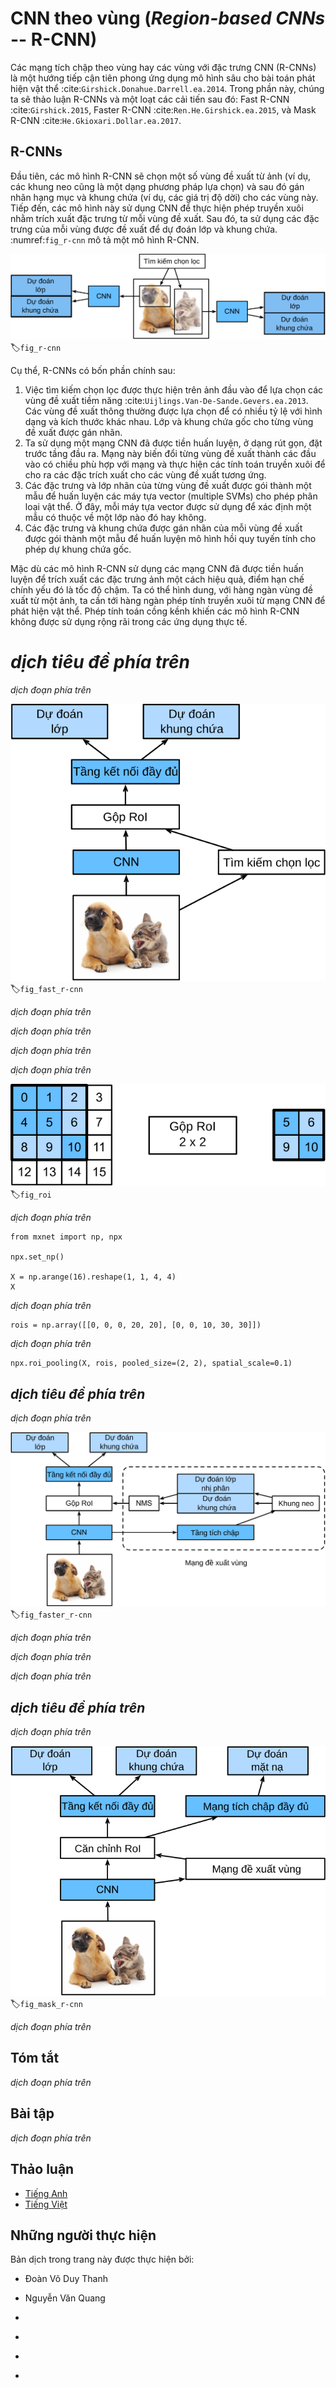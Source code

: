 <!-- ===================== Bắt đầu dịch Phần 1 ==================== -->
<!-- ========================================= REVISE PHẦN 1 - BẮT ĐẦU =================================== -->

<!--
# Region-based CNNs (R-CNNs)
-->

# CNN theo vùng (*Region-based CNNs* -- R-CNN)


<!--
Region-based convolutional neural networks or regions with CNN features (R-CNNs) are a pioneering approach that applies deep models to object detection :cite:`Girshick.Donahue.Darrell.ea.2014`.
In this section, we will discuss R-CNNs and a series of improvements made to them: Fast R-CNN :cite:`Girshick.2015`, 
Faster R-CNN :cite:`Ren.He.Girshick.ea.2015`, and Mask R-CNN :cite:`He.Gkioxari.Dollar.ea.2017`.
Due to space limitations, we will confine our discussion to the designs of these models.
-->

Các mạng tích chập theo vùng hay các vùng với đặc trưng CNN (R-CNNs) là một hướng tiếp cận tiên phong ứng dụng mô hình sâu cho bài toán phát hiện vật thể :cite:`Girshick.Donahue.Darrell.ea.2014`.
Trong phần này, chúng ta sẽ thảo luận R-CNNs và một loạt các cải tiến sau đó: Fast R-CNN :cite:`Girshick.2015`, 
Faster R-CNN :cite:`Ren.He.Girshick.ea.2015`, và Mask R-CNN :cite:`He.Gkioxari.Dollar.ea.2017`.


<!--
## R-CNNs
-->

## R-CNNs


<!--
R-CNN models first select several proposed regions from an image (for example, anchor boxes are one type of selection method) and then label their categories and bounding boxes (e.g., offsets).
Then, they use a CNN to perform forward computation to extract features from each proposed area.
Afterwards, we use the features of each proposed region to predict their categories and bounding boxes.
:numref:`fig_r-cnn` shows an R-CNN model.
-->

Đầu tiên, các mô hình R-CNN sẽ chọn một số vùng đề xuất từ ảnh (ví dụ, các khung neo cũng là một dạng phương pháp lựa chọn) và sau đó gán nhãn hạng mục và khung chứa (ví dụ, các giá trị độ dời) cho các vùng này.
Tiếp đến, các mô hình này sử dụng CNN để thực hiện phép truyền xuôi nhằm trích xuất đặc trưng từ mỗi vùng đề xuất.
Sau đó, ta sử dụng các đặc trưng của mỗi vùng được đề xuất để dự đoán lớp và khung chứa.
:numref:`fig_r-cnn` mô tả một mô hình R-CNN.

<!--
![R-CNN model.](../img/r-cnn.svg)
-->

![Mô hình R-CNN.](../img/r-cnn.svg)
:label:`fig_r-cnn`


<!--
Specifically, R-CNNs are composed of four main parts:
-->

Cụ thể, R-CNNs có bốn phần chính sau:


<!--
1. Selective search is performed on the input image to select multiple high-quality proposed regions :cite:`Uijlings.Van-De-Sande.Gevers.ea.2013`.
These proposed regions are generally selected on multiple scales and have different shapes and sizes.
The category and ground-truth bounding box of each proposed region is labeled.
2. A pre-trained CNN is selected and placed, in truncated form, before the output layer.
It transforms each proposed region into the input dimensions required by the network and uses forward computation to output the features extracted from the proposed regions.
3. The features and labeled category of each proposed region are combined as an example to train multiple support vector machines for object classification.
Here, each support vector machine is used to determine whether an example belongs to a certain category.
4. The features and labeled bounding box of each proposed region are combined as an example to train a linear regression model for ground-truth bounding box prediction.
-->

1. Việc tìm kiếm chọn lọc được thực hiện trên ảnh đầu vào để lựa chọn các vùng đề xuất tiềm năng :cite:`Uijlings.Van-De-Sande.Gevers.ea.2013`.
Các vùng đề xuất thông thường được lựa chọn để có nhiều tỷ lệ với hình dạng và kích thước khác nhau.
Lớp và khung chứa gốc cho từng vùng đề xuất được gán nhãn.
2. Ta sử dụng một mạng CNN đã được tiền huấn luyện, ở dạng rút gọn, đặt trước tầng đầu ra.
Mạng này biến đổi từng vùng đề xuất thành các đầu vào có chiều phù hợp với mạng và thực hiện các tính toán truyền xuôi để cho ra các đặc trích xuất cho các vùng đề xuất tương ứng.
3. Các đặc trưng và lớp nhãn của từng vùng đề xuất được gói thành một mẫu để huấn luyện các máy tựa vector (multiple SVMs) cho 
phép phân loại vật thể.
Ở đây, mỗi máy tựa vector được sử dụng để xác định một mẫu có thuộc về một lớp nào đó hay không.
4. Các đặc trưng và khung chứa được gán nhãn của mỗi vùng đề xuất được gói thành một mẫu để huấn luyện mô hình hồi quy tuyến tính cho phép dự khung chứa gốc. 

<!--
Although R-CNN models use pre-trained CNNs to effectively extract image features, the main downside is the slow speed.
As you can imagine, we can select thousands of proposed regions from a single image, requiring thousands of forward computations from the CNN to perform object detection.
This massive computing load means that R-CNNs are not widely used in actual applications.
-->

Mặc dù các mô hình R-CNN sử dụng các mạng CNN đã được tiền huấn luyện để trích xuất các đặc trưng ảnh một cách hiệu quả, điểm hạn chế chính yếu đó là tốc độ chậm.
Ta có thể hình dung, với hàng ngàn vùng đề xuất từ một ảnh, ta cần tới hàng ngàn phép tính truyền xuôi từ mạng CNN để phát hiện vật thể. 
Phép tính toán cồng kềnh khiến các mô hình R-CNN không được sử dụng rộng rãi trong các ứng dụng thực tế.

<!-- ===================== Kết thúc dịch Phần 1 ===================== -->

<!-- ===================== Bắt đầu dịch Phần 2 ===================== -->

<!--
## Fast R-CNN
-->

# *dịch tiêu đề phía trên*


<!--
The main performance bottleneck of an R-CNN model is the need to independently extract features for each proposed region.
As these regions have a high degree of overlap, independent feature extraction results in a high volume of repetitive computations.
Fast R-CNN improves on the R-CNN by only performing CNN forward computation on the image as a whole.
-->

*dịch đoạn phía trên*



<!--
![Fast R-CNN model.](../img/fast-rcnn.svg)
-->

![*dịch mô tả phía trên*](../img/fast-rcnn.svg)
:label:`fig_fast_r-cnn`


<!--
:numref:`fig_fast_r-cnn` shows a Fast R-CNN model.
It is primary computation steps are described below:
-->

*dịch đoạn phía trên*


<!--
1. Compared to an R-CNN model, a Fast R-CNN model uses the entire image as the CNN input for feature extraction, rather than each proposed region.
Moreover, this network is generally trained to update the model parameters.
As the input is an entire image, the CNN output shape is $1 \times c \times h_1 \times w_1$.
2. Assuming selective search generates $n$ proposed regions, their different shapes indicate regions of interests (RoIs) of different shapes on the CNN output.
Features of the same shapes must be extracted from these RoIs (here we assume that the height is $h_2$ and the width is $w_2$).
Fast R-CNN introduces RoI pooling, which uses the CNN output and RoIs as input to output a concatenation 
of the features extracted from each proposed region with the shape $n \times c \times h_2 \times w_2$.
3. A fully connected layer is used to transform the output shape to $n \times d$, where $d$ is determined by the model design.
4. During category prediction, the shape of the fully connected layer output is again transformed to $n \times q$ and we use softmax regression ($q$ is the number of categories).
During bounding box prediction, the shape of the fully connected layer output is again transformed to $n \times 4$.
This means that we predict the category and bounding box for each proposed region.
-->

*dịch đoạn phía trên*


<!--
The RoI pooling layer in Fast R-CNN is somewhat different from the pooling layers we have discussed before.
In a normal pooling layer, we set the pooling window, padding, and stride to control the output shape.
In an RoI pooling layer, we can directly specify the output shape of each region, such as specifying the height and width of each region as $h_2, w_2$.
Assuming that the height and width of the RoI window are $h$ and $w$, this window is divided into a grid of sub-windows with the shape $h_2 \times w_2$.
The size of each sub-window is about $(h/h_2) \times (w/w_2)$.
The sub-window height and width must always be integers and the largest element is used as the output for a given sub-window.
This allows the RoI pooling layer to extract features of the same shape from RoIs of different shapes.
-->

*dịch đoạn phía trên*

<!-- ===================== Kết thúc dịch Phần 2 ===================== -->

<!-- ===================== Bắt đầu dịch Phần 3 ===================== -->


<!--
In :numref:`fig_roi`, we select an $3\times 3$ region as an RoI of the $4 \times 4$ input.
For this RoI, we use a $2\times 2$ RoI pooling layer to obtain a single $2\times 2$ output.
When we divide the region into four sub-windows, they respectively contain the elements 0, 1, 4, and 5 (5 is the largest); 2 and 6 (6 is the largest); 8 and 9 (9 is the largest); and 10.
-->

*dịch đoạn phía trên*


<!--
![$2\times 2$ RoI pooling layer.](../img/roi.svg)
-->


![*dịch mô tả phía trên*](../img/roi.svg)
:label:`fig_roi`


<!--
We use the `ROIPooling` function to demonstrate the RoI pooling layer computation.
Assume that the CNN extracts the feature `X` with both a height and width of 4 and only a single channel.
-->

*dịch đoạn phía trên*



```{.python .input  n=4}
from mxnet import np, npx

npx.set_np()

X = np.arange(16).reshape(1, 1, 4, 4)
X
```


<!--
Assume that the height and width of the image are both 40 pixels and that selective search generates two proposed regions on the image.
Each region is expressed as five elements: the region's object category and the $x, y$ coordinates of its upper-left and bottom-right corners.
-->

*dịch đoạn phía trên*


```{.python .input  n=5}
rois = np.array([[0, 0, 0, 20, 20], [0, 0, 10, 30, 30]])
```


<!--
Because the height and width of `X` are $1/10$ of the height and width of the image, the coordinates of the two proposed regions are multiplied by 0.1 according to the `spatial_scale`, 
and then the RoIs are labeled on `X` as `X[:, :, 0:3, 0:3]` and `X[:, :, 1:4, 0:4]`, respectively. 
Finally, we divide the two RoIs into a sub-window grid and extract features with a height and width of 2.
-->

*dịch đoạn phía trên*



```{.python .input  n=6}
npx.roi_pooling(X, rois, pooled_size=(2, 2), spatial_scale=0.1)
```

<!-- ===================== Kết thúc dịch Phần 3 ===================== -->

<!-- ===================== Bắt đầu dịch Phần 4 ===================== -->

<!-- ========================================= REVISE PHẦN 1 - KẾT THÚC ===================================-->

<!-- ========================================= REVISE PHẦN 2 - BẮT ĐẦU ===================================-->

<!--
## Faster R-CNN
-->

## *dịch tiêu đề phía trên*


<!--
In order to obtain precise object detection results, Fast R-CNN generally requires that many proposed regions be generated in selective search.
Faster R-CNN replaces selective search with a region proposal network. This reduces the number of proposed regions generated, while ensuring precise object detection.
-->

*dịch đoạn phía trên*


<!--
![Faster R-CNN model.](../img/faster-rcnn.svg)
-->

![*dịch mô tả phía trên*](../img/faster-rcnn.svg)
:label:`fig_faster_r-cnn`



<!--
:numref:`fig_faster_r-cnn` shows a Faster R-CNN model.
Compared to Fast R-CNN, Faster R-CNN only changes the method for generating proposed regions from selective search to region proposal network.
The other parts of the model remain unchanged.
The detailed region proposal network computation process is described below:
-->

*dịch đoạn phía trên*


<!--
1. We use a $3\times 3$ convolutional layer with a padding of 1 to transform the CNN output and set the number of output channels to $c$.
This way, each element in the feature map the CNN extracts from the image is a new feature with a length of $c$.
2. We use each element in the feature map as a center to generate multiple anchor boxes of different sizes and aspect ratios and then label them.
3. We use the features of the elements of length $c$ at the center on the anchor boxes to predict the binary category (object or background) and bounding box for their respective anchor boxes.
4. Then, we use non-maximum suppression to remove similar bounding box results that correspond to category predictions of "object".
Finally, we output the predicted bounding boxes as the proposed regions required by the RoI pooling layer.
-->

*dịch đoạn phía trên*



<!--
It is worth noting that, as a part of the Faster R-CNN model, the region proposal network is trained together with the rest of the model.
In addition, the Faster R-CNN object functions include the category and bounding box predictions in object detection, 
as well as the binary category and bounding box predictions for the anchor boxes in the region proposal network.
Finally, the region proposal network can learn how to generate high-quality proposed regions, which reduces the number of proposed regions while maintaining the precision of object detection.
-->

*dịch đoạn phía trên*


<!-- ===================== Kết thúc dịch Phần 4 ===================== -->

<!-- ===================== Bắt đầu dịch Phần 5 ===================== -->

<!--
## Mask R-CNN
-->

## *dịch tiêu đề phía trên*


<!--
If training data is labeled with the pixel-level positions of each object in an image, 
a Mask R-CNN model can effectively use these detailed labels to further improve the precision of object detection.
-->

*dịch đoạn phía trên*


<!--
![Mask R-CNN model.](../img/mask-rcnn.svg)
-->

![*dịch mô tả phía trên*](../img/mask-rcnn.svg)
:label:`fig_mask_r-cnn`


<!--
As shown in :numref:`fig_mask_r-cnn`, Mask R-CNN is a modification to the Faster R-CNN model.
Mask R-CNN models replace the RoI pooling layer with an RoI alignment layer.
This allows the use of bilinear interpolation to retain spatial information on feature maps, making Mask R-CNN better suited for pixel-level predictions.
The RoI alignment layer outputs feature maps of the same shape for all RoIs.
This not only predicts the categories and bounding boxes of RoIs, but allows us to use an additional fully convolutional network to predict the pixel-level positions of objects.
We will describe how to use fully convolutional networks to predict pixel-level semantics in images later in this chapter.
-->

*dịch đoạn phía trên*



## Tóm tắt


<!--
* An R-CNN model selects several proposed regions and uses a CNN to perform forward computation and extract the features from each proposed region.
It then uses these features to predict the categories and bounding boxes of proposed regions.
* Fast R-CNN improves on the R-CNN by only performing CNN forward computation on the image as a whole.
It introduces an RoI pooling layer to extract features of the same shape from RoIs of different shapes.
* Faster R-CNN replaces the selective search used in Fast R-CNN with a region proposal network.
This reduces the number of proposed regions generated, while ensuring precise object detection.
* Mask R-CNN uses the same basic structure as Faster R-CNN, but adds a fully convolution layer to help locate objects at the pixel level and further improve the precision of object detection.
-->

*dịch đoạn phía trên*



## Bài tập


<!--
Study the implementation of each model in the [GluonCV toolkit](https://github.com/dmlc/gluon-cv/) related to this section.
-->

*dịch đoạn phía trên*


<!-- ===================== Kết thúc dịch Phần 5 ===================== -->
<!-- ========================================= REVISE PHẦN 2 - KẾT THÚC ===================================-->

## Thảo luận
* [Tiếng Anh](https://discuss.d2l.ai/t/374)
* [Tiếng Việt](https://forum.machinelearningcoban.com/c/d2l)


## Những người thực hiện
Bản dịch trong trang này được thực hiện bởi:
<!--
Tác giả của mỗi Pull Request điền tên mình và tên những người review mà bạn thấy
hữu ích vào từng phần tương ứng. Mỗi dòng một tên, bắt đầu bằng dấu `*`.

Tên đầy đủ của các reviewer có thể được tìm thấy tại https://github.com/aivivn/d2l-vn/blob/master/docs/contributors_info.md
-->

* Đoàn Võ Duy Thanh
<!-- Phần 1 -->
* Nguyễn Văn Quang

<!-- Phần 2 -->
* 

<!-- Phần 3 -->
* 

<!-- Phần 4 -->
* 

<!-- Phần 5 -->
* 
